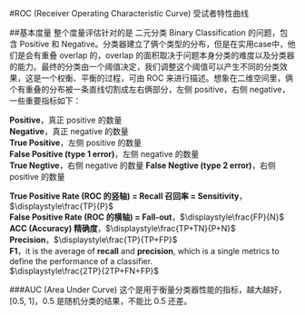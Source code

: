#ROC (Receiver Operating Characteristic Curve) 受试者特性曲线

##基本度量
整个度量评估针对的是 二元分类 Binary Classification 的问题，包含 Positive 和 Negative。分类器建立了俩个类型的分布，但是在实用case中，他们是会有重叠 overlap 的，overlap 的面积取决于问题本身分类的难度以及分类器的能力。最终的分类由一个阈值决定，我们调整这个阈值可以产生不同的分类效果，这是一个权衡、平衡的过程，可由 ROC 来进行描述。想象在二维空间里，俩个有重叠的分布被一条直线切割成左右俩部分，左侧 positive，右侧 negative，一些重要指标如下：  

**Positive**，真正 positive 的数量  
**Negative**，真正 negative 的数量  
**True Positive**，左侧 positive 的数量  
**False Positive (type 1 error)**，左侧 negative 的数量  
**True Negtive**，右侧 negative 的数量
**False Negtive (type 2 error)**，右侧 positive 的数量  

**True Positive Rate (ROC 的竖轴) = Recall 召回率 = Sensitivity**，$\displaystyle\frac{TP}{P}$  
**False Positive Rate (ROC 的横轴) = Fall-out**，$\displaystyle\frac{FP}{N}$  
**ACC (Accuracy) 精确度**，$\displaystyle\frac{TP+TN}{P+N}$  
**Precision**，$\displaystyle\frac{TP}{TP+FP}$  
**F1**，it is the average of **recall** and **precision**, which is a single metrics to define the performance of a classifier.  
$\displaystyle\frac{2TP}{2TP+FN+FP}$

###AUC (Area Under Curve)
这个是用于衡量分类器性能的指标，越大越好，[0.5, 1]，0.5 是随机分类的结果，不能比 0.5 还差。










